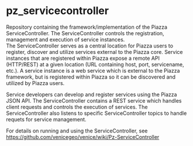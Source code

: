 # pz_servicecontroller
Repository containing the framework/implementation of the Piazza ServiceController.  The ServiceController controls the registration, management and execution of service instances.    
The ServiceController serves as a central location for Piazza users to register, discover and utilize services external to the Piazza core.  Service instances that are registered within Piazza expose a remote API (HTTP/REST) at a given location (URL containing host, port, servicename, etc.). A service instance is a web service which is external to the Piazza framework, but is registered within Piazza so it can be discovered and utilized by Piazza users.  

Service developers can develop and register services using the Piazza JSON API.   The ServiceController contains a REST service which handles client requests and controls the execution of services.   The ServiceController also listens to specific ServiceController topics to handle requets for service management.


For details on running and using the ServiceController, see https://github.com/venicegeo/venice/wiki/Pz-ServiceController



